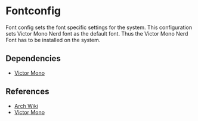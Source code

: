 # Fontconfig

Font config sets the font specific settings for the system. This configuration
sets Victor Mono Nerd font as the default font. Thus the Victor Mono Nerd Font
has to be installed on the system.

## Dependencies

- [Victor Mono](https://github.com/rubjo/victor-mono)

## References

- [Arch Wiki](https://wiki.archlinux.org/title/font_configuration)
- [Victor Mono](https://rubjo.github.io/victor-mono/)
